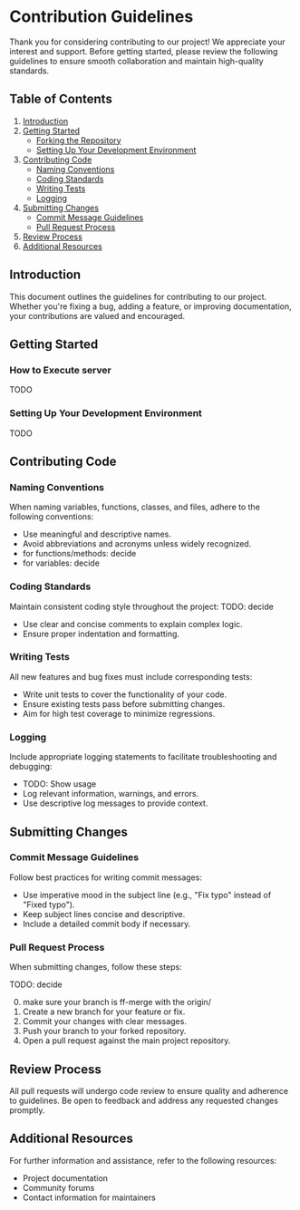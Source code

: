 # Contribution Guidelines

Thank you for considering contributing to our project! We appreciate your interest and support. Before getting started, please review the following guidelines to ensure smooth collaboration and maintain high-quality standards.

## Table of Contents

1. [Introduction](#introduction)
2. [Getting Started](#getting-started)
   - [Forking the Repository](#forking-the-repository)
   - [Setting Up Your Development Environment](#setting-up-your-development-environment)
3. [Contributing Code](#contributing-code)
   - [Naming Conventions](#naming-conventions)
   - [Coding Standards](#coding-standards)
   - [Writing Tests](#writing-tests)
   - [Logging](#logging)
4. [Submitting Changes](#submitting-changes)
   - [Commit Message Guidelines](#commit-message-guidelines)
   - [Pull Request Process](#pull-request-process)
5. [Review Process](#review-process)
6. [Additional Resources](#additional-resources)

## Introduction

This document outlines the guidelines for contributing to our project. Whether you're fixing a bug, adding a feature, or improving documentation, your contributions are valued and encouraged.

## Getting Started

### How to Execute server

TODO

### Setting Up Your Development Environment

TODO

## Contributing Code

### Naming Conventions

When naming variables, functions, classes, and files, adhere to the following conventions:
- Use meaningful and descriptive names.
- Avoid abbreviations and acronyms unless widely recognized.
- for functions/methods: decide
- for variables: decide
<!-- - Follow consistent casing (camelCase, snake_case, etc.). -->

### Coding Standards

Maintain consistent coding style throughout the project:
TODO: decide
<!-- - Follow the established coding style guide (e.g., PEP 8 for Python). -->
- Use clear and concise comments to explain complex logic.
- Ensure proper indentation and formatting.

### Writing Tests

All new features and bug fixes must include corresponding tests:
- Write unit tests to cover the functionality of your code.
- Ensure existing tests pass before submitting changes.
- Aim for high test coverage to minimize regressions.

### Logging

Include appropriate logging statements to facilitate troubleshooting and debugging:
- TODO: Show usage
- Log relevant information, warnings, and errors.
- Use descriptive log messages to provide context.

## Submitting Changes

### Commit Message Guidelines

Follow best practices for writing commit messages:
- Use imperative mood in the subject line (e.g., "Fix typo" instead of "Fixed typo").
- Keep subject lines concise and descriptive.
- Include a detailed commit body if necessary.

### Pull Request Process

When submitting changes, follow these steps:

TODO: decide

0. make sure your branch is ff-merge with the origin/<branch-name>
1. Create a new branch for your feature or fix.
2. Commit your changes with clear messages.
3. Push your branch to your forked repository.
4. Open a pull request against the main project repository.

## Review Process

All pull requests will undergo code review to ensure quality and adherence to guidelines. Be open to feedback and address any requested changes promptly.

## Additional Resources

For further information and assistance, refer to the following resources:
- Project documentation
- Community forums
- Contact information for maintainers

